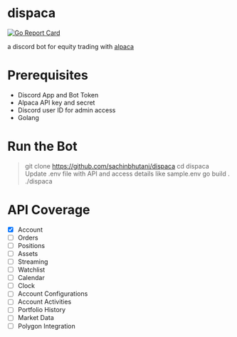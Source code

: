 # dispaca

[![Go Report Card](https://goreportcard.com/badge/github.com/sachinbhutani/dispaca)](https://goreportcard.com/report/github.com/sachinbhutani/dispaca)

a discord bot for equity trading with [alpaca](https://alpaca.markets)

# Prerequisites 
- Discord App and Bot Token 
- Alpaca API key and secret 
- Discord user ID for admin access
- Golang 

# Run the Bot 

> git clone https://github.com/sachinbhutani/dispaca
> cd dispaca
> Update .env file with API and access details like sample.env
> go build . 
> ./dispaca

# API Coverage

- [x] Account
- [ ] Orders
- [ ] Positions
- [ ] Assets
- [ ] Streaming
- [ ] Watchlist
- [ ] Calendar
- [ ] Clock
- [ ] Account Configurations
- [ ] Account Activities
- [ ] Portfolio History
- [ ] Market Data
- [ ] Polygon Integration